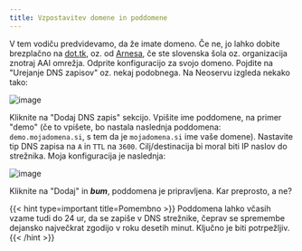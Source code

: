 ```yaml
---
title: Vzpostavitev domene in poddomene
---
```


V tem vodiču predvidevamo, da že imate domeno. Če ne, jo lahko dobite brezplačno na [dot.tk](https://dot.tk), oz. od [Arnesa](http://www.arnes.si/storitve/splet-posta-strezniki/registracija-si-domene/), če ste slovenska šola oz. organizacija znotraj AAI omrežja. Odprite konfiguracijo za svojo domeno. Pojdite na "Urejanje DNS zapisov" oz. nekaj podobnega. Na Neoservu izgleda nekako tako:

![image](https://user-images.githubusercontent.com/52399966/190896740-2caa5612-cd4c-45c2-8be7-e69db016b201.png)

Kliknite na "Dodaj DNS zapis" sekcijo. Vpišite ime poddomene, na primer "demo" (če to vpišete, bo nastala naslednja poddomena: `demo.mojadomena.si`, s tem da je `mojadomena.si` ime vaše domene). Nastavite tip DNS zapisa na `A` in `TTL` na `3600`. Cilj/destinacija bi moral biti IP naslov do strežnika. Moja konfiguracija je naslednja:

![image](https://user-images.githubusercontent.com/52399966/190896633-69691760-23f4-4871-82eb-2708e352d8b7.png)

Kliknite na "Dodaj" in ***bum***, poddomena je pripravljena. Kar preprosto, a ne?

{{< hint type=important title=Pomembno >}}
Poddomena lahko včasih vzame tudi do 24 ur, da se zapiše v DNS strežnike, čeprav se spremembe dejansko največkrat zgodijo v roku desetih minut. Ključno je biti potrpežljiv.
{{< /hint >}}
